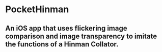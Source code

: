 # PocketHinman

## An iOS app that uses flickering image comparison and image transparency to imitate the functions of a Hinman Collator.